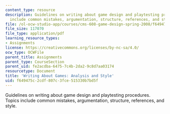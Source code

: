 ```yaml
---
content_type: resource
description: Guidelines on writing about game design and playtesting procedures. Topics
  include common mistakes, argumentation, structure, references, and style.
file: /ol-ocw-studio-app/courses/cms-608-game-design-spring-2008/f649475c2cdf807c3fce515330b7bd5f_games.pdf
file_size: 117070
file_type: application/pdf
learning_resource_types:
- Assignments
license: https://creativecommons.org/licenses/by-nc-sa/4.0/
ocw_type: OCWFile
parent_title: Assignments
parent_type: CourseSection
parent_uid: fe2acdba-6475-7c4b-2da2-9c8d7aa03174
resourcetype: Document
title: 'Writing About Games: Analysis and Style'
uid: f649475c-2cdf-807c-3fce-515330b7bd5f
---
```

Guidelines on writing about game design and playtesting procedures. Topics include common mistakes, argumentation, structure, references, and style.